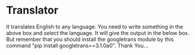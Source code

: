 # Translator
It translates English to any language.
You need to write something in the above box and select the language.
It will give the output in the below box.
But remember that you should install the googletrans module by this command "pip install googletrans==3.1.0a0".
Thank You...
